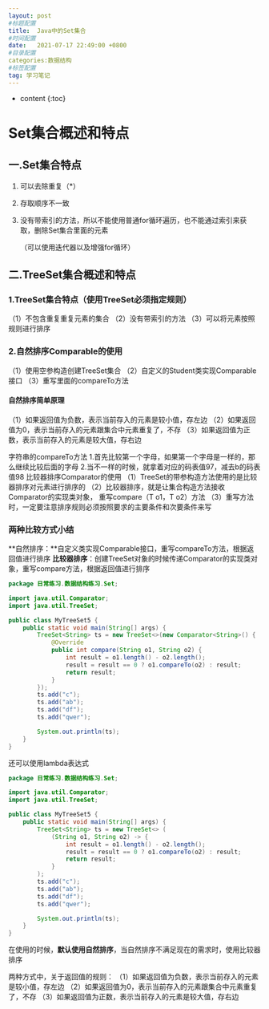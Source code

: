 ```yaml
---
layout: post
#标题配置
title:  Java中的Set集合
#时间配置
date:   2021-07-17 22:49:00 +0800
#目录配置
categories:数据结构
#标签配置
tag: 学习笔记
---
```


* content
{:toc}



# Set集合概述和特点

## 一.Set集合特点

1. 可以去除重复（*）

2. 存取顺序不一致

3. 没有带索引的方法，所以不能使用普通for循环遍历，也不能通过索引来获取，删除Set集合里面的元素

   （可以使用迭代器以及增强for循环）

## 二.TreeSet集合概述和特点

### 1.TreeSet集合特点（使用TreeSet必须指定规则）

（1）不包含重复重复元素的集合
（2）没有带索引的方法
（3）可以将元素按照规则进行排序

### 2.自然排序Comparable的使用
（1）使用空参构造创建TreeSet集合
（2）自定义的Student类实现Comparable接口
（3）重写里面的compareTo方法
#### 自然排序简单原理
（1）如果返回值为负数，表示当前存入的元素是较小值，存左边
（2）如果返回值为0，表示当前存入的元素跟集合中元素重复了，不存
（3）如果返回值为正数，表示当前存入的元素是较大值，存右边

字符串的compareTo方法
1.首先比较第一个字母，如果第一个字母是一样的，那么继续比较后面的字母
2.当不一样的时候，就拿着对应的码表值97，减去b的码表值98
比较器排序Comparator的使用
（1）TreeSet的带参构造方法使用的是比较器排序对元素进行排序的
（2）比较器排序，就是让集合构造方法接收Comparator的实现类对象，
重写compare（T o1，T o2）方法
（3）重写方法时，一定要注意排序规则必须按照要求的主要条件和次要条件来写

### 两种比较方式小结
**自然排序：**自定义类实现Comparable接口，重写compareTo方法，根据返回值进行排序
**比较器排序**：创建TreeSet对象的时候传递Comparator的实现类对象，重写compare方法，根据返回值进行排序

```javA
package 日常练习.数据结构练习.Set;

import java.util.Comparator;
import java.util.TreeSet;

public class MyTreeSet5 {
    public static void main(String[] args) {
        TreeSet<String> ts = new TreeSet<>(new Comparator<String>() {
            @Override
            public int compare(String o1, String o2) {
                int result = o1.length() - o2.length();
                result = result == 0 ? o1.compareTo(o2) : result;
                return result;
            }
        });
        ts.add("c");
        ts.add("ab");
        ts.add("df");
        ts.add("qwer");

        System.out.println(ts);
    }	
}
```



还可以使用lambda表达式

```java
package 日常练习.数据结构练习.Set;

import java.util.Comparator;
import java.util.TreeSet;

public class MyTreeSet5 {
    public static void main(String[] args) {
        TreeSet<String> ts = new TreeSet<> (
            (String o1, String o2) -> {
                int result = o1.length() - o2.length();
                result = result == 0 ? o1.compareTo(o2) : result;
                return result;
            }
        );
        ts.add("c");
        ts.add("ab");
        ts.add("df");
        ts.add("qwer");

        System.out.println(ts);
    }
}
```







在使用的时候，**默认使用自然排序**，当自然排序不满足现在的需求时，使用比较器排序

两种方式中，关于返回值的规则：
（1）如果返回值为负数，表示当前存入的元素是较小值，存左边
（2）如果返回值为0，表示当前存入的元素跟集合中元素重复了，不存
（3）如果返回值为正数，表示当前存入的元素是较大值，存右边